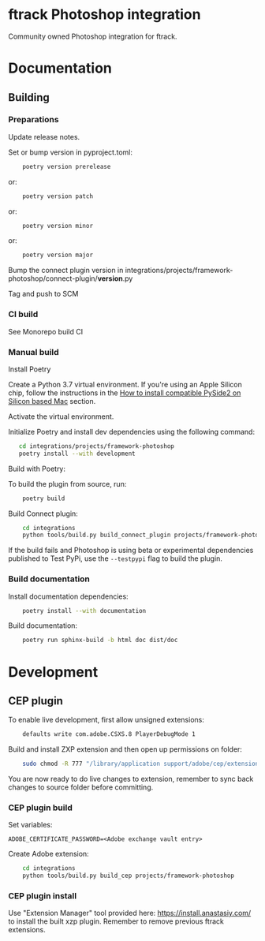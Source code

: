 # ftrack Photoshop integration

Community owned Photoshop integration for ftrack.

# Documentation

## Building

### Preparations

Update release notes.

Set or bump version in pyproject.toml:

```bash
    poetry version prerelease
```
or:
```bash
    poetry version patch
```
or:
```bash
    poetry version minor
```
or:
```bash
    poetry version major
```

Bump the connect plugin version in integrations/projects/framework-photoshop/connect-plugin/__version__.py

Tag and push to SCM


### CI build

See Monorepo build CI


### Manual build

Install Poetry

Create a Python 3.7 virtual environment. If you're using an Apple Silicon chip, follow the instructions in the [How to install compatible PySide2 on Silicon based Mac](../../README.md#how-to-install-compatible-pyside2-on-silicon-based-mac) section. 

Activate the virtual environment. 

Initialize Poetry and install dev dependencies using the following command:

 ```bash
    cd integrations/projects/framework-photoshop
    poetry install --with development
 ```

Build with Poetry:

To build the plugin from source, run:

```bash
    poetry build
```

Build Connect plugin:


```bash
    cd integrations
    python tools/build.py build_connect_plugin projects/framework-photoshop
```

If the build fails and Photoshop is using beta or experimental dependencies published to Test PyPi, use the `--testpypi` flag 
to build the plugin.


### Build documentation


Install documentation dependencies:

```bash
    poetry install --with documentation
```

Build documentation:

```bash
    poetry run sphinx-build -b html doc dist/doc
```


# Development


## CEP plugin

To enable live development, first allow unsigned extensions:

```bash
    defaults write com.adobe.CSXS.8 PlayerDebugMode 1
```

Build and install ZXP extension and then open up permissions on folder:

```bash
    sudo chmod -R 777 "/library/application support/adobe/cep/extensions/com.ftrack.framework.photoshop.panel"
```

You are now ready to do live changes to extension, remember to sync back changes to
source folder before committing.


### CEP plugin build

Set variables:

    ADOBE_CERTIFICATE_PASSWORD=<Adobe exchange vault entry>

Create Adobe extension:

```bash
    cd integrations 
    python tools/build.py build_cep projects/framework-photoshop
```

### CEP plugin install

Use "Extension Manager" tool provided here: https://install.anastasiy.com/ to install 
the built xzp plugin. Remember to remove previous ftrack extensions.

